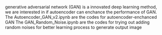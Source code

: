  generative adversarial network (GAN) is a innovated deep learning method, we are interested in if autoencoder can enchance the performance of GAN.
 The  Autoencoder_GAN_v2.ipynb are the codes for autoencoder-enchanced GAN
 The GAN_Random_Noise.ipynb are the codes for trying out adding random noises for better learning process to generate output image
